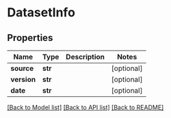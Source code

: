 # DatasetInfo


## Properties
Name | Type | Description | Notes
------------ | ------------- | ------------- | -------------
**source** | **str** |  | [optional] 
**version** | **str** |  | [optional] 
**date** | **str** |  | [optional] 

[[Back to Model list]](../README.md#documentation-for-models) [[Back to API list]](../README.md#documentation-for-api-endpoints) [[Back to README]](../README.md)


